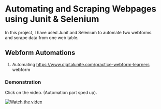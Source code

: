 # Automating and Scraping Webpages using Junit & Selenium 
In this project, I have used Junit and Selenium to automate two webforms and scrape data from one web table. 

## Webform Automations 
1. Automating https://www.digitalunite.com/practice-webform-learners webform 
### Demonstration 
Click on the video. (Automation part sped up). 

 [![Watch the video](https://github.com/raadxrahman/JunitAutomation/blob/master/src/test/resources/Demonstration%20Videos/img.png)](https://youtu.be/_ZRsSk_uDWA)


